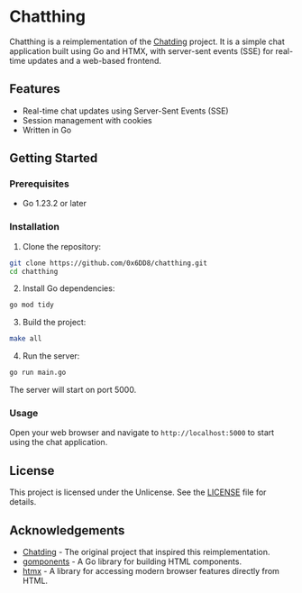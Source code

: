 # Chatthing

Chatthing is a reimplementation of the [Chatding](https://github.com/MoeDevelops/chatding) project. It is a simple chat application built using Go and HTMX, with server-sent events (SSE) for real-time updates and a web-based frontend.

## Features

- Real-time chat updates using Server-Sent Events (SSE)
- Session management with cookies
- Written in Go

## Getting Started

### Prerequisites

- Go 1.23.2 or later

### Installation

1. Clone the repository:

```sh
git clone https://github.com/0x6DD8/chatthing.git
cd chatthing
```

2. Install Go dependencies:

```sh
go mod tidy
```

3. Build the project:

```sh
make all
```

4. Run the server:

```sh
go run main.go
```

The server will start on port 5000.

### Usage

Open your web browser and navigate to `http://localhost:5000` to start using the chat application.

## License

This project is licensed under the Unlicense. See the [LICENSE](LICENSE) file for details.

## Acknowledgements

- [Chatding](https://github.com/MoeDevelops/chatding) - The original project that inspired this reimplementation.
- [gomponents](https://maragu.dev/gomponents) - A Go library for building HTML components.
- [htmx](https://htmx.org) - A library for accessing modern browser features directly from HTML.
